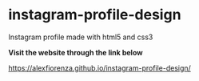 # instagram-profile-design
Instagram profile made with html5 and css3

**Visit the website  through the link below**

https://alexfiorenza.github.io/instagram-profile-design/
